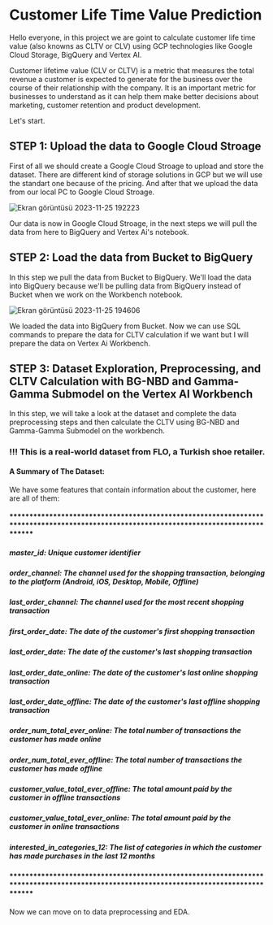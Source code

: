 # Customer Life Time Value Prediction

Hello everyone, in this project we are goint to calculate customer life time value (also knowns as CLTV or CLV) using GCP technologies like Google Cloud Storage, BigQuery and Vertex AI.

Customer lifetime value (CLV or CLTV) is a metric that measures the total revenue a customer is expected to generate for the business over the course of their relationship with the company. It is an important metric for businesses to understand as it can help them make better decisions about marketing, customer retention and product development.

Let's start.

## STEP 1: Upload the data to Google Cloud Stroage
First of all we should create a Google Cloud Stroage to upload and store the dataset. There are different kind of storage solutions in GCP but we will use the standart one because of the pricing. And after that we upload the data from our local PC to Google Cloud Stroage.

![Ekran görüntüsü 2023-11-25 192223](https://github.com/enesbesinci/cltv-prediction/assets/110482608/81d4c1d0-9768-4be8-b388-532d260e2bc6)

Our data is now in Google Cloud Stroage, in the next steps we will pull the data from here to BigQuery and Vertex Ai's notebook.

## STEP 2: Load the data from Bucket to BigQuery

In this step we pull the data from Bucket to BigQuery. We'll load the data into BigQuery because we'll be pulling data from BigQuery instead of Bucket when we work on the Workbench notebook.

![Ekran görüntüsü 2023-11-25 194606](https://github.com/enesbesinci/cltv-prediction/assets/110482608/daadaed1-6c24-44d9-bf80-bebb622bbcfd)

We loaded the data into BigQuery from Bucket. Now we can use SQL commands to prepare the data for CLTV calculation if we want but I will prepare the data on Vertex Ai Workbench.

## STEP 3: Dataset Exploration, Preprocessing, and CLTV Calculation with BG-NBD and Gamma-Gamma Submodel on the Vertex AI Workbench

In this step, we will take a look at the dataset and complete the data preprocessing steps and then calculate the CLTV using BG-NBD and Gamma-Gamma Submodel on the workbench.

### !!! This is a real-world dataset from FLO, a Turkish shoe retailer.

#### A Summary of The Dataset:

We have some features that contain information about the customer, here are all of them:

#### **************************************************************************************************************************************

##### master_id: Unique customer identifier
##### order_channel: The channel used for the shopping transaction, belonging to the platform (Android, iOS, Desktop, Mobile, Offline)
##### last_order_channel: The channel used for the most recent shopping transaction
##### first_order_date: The date of the customer's first shopping transaction
##### last_order_date: The date of the customer's last shopping transaction
##### last_order_date_online: The date of the customer's last online shopping transaction
##### last_order_date_offline: The date of the customer's last offline shopping transaction
##### order_num_total_ever_online: The total number of transactions the customer has made online
##### order_num_total_ever_offline: The total number of transactions the customer has made offline
##### customer_value_total_ever_offline: The total amount paid by the customer in offline transactions
##### customer_value_total_ever_online: The total amount paid by the customer in online transactions
##### interested_in_categories_12: The list of categories in which the customer has made purchases in the last 12 months

#### **************************************************************************************************************************************

Now we can move on to data preprocessing and EDA.





